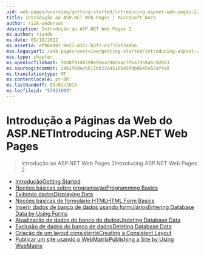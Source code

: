 ```yaml
---
uid: web-pages/overview/getting-started/introducing-aspnet-web-pages-2/index
title: Introdução ao ASP.NET Web Pages | Microsoft Docs
author: rick-anderson
description: Introdução ao ASP.NET Web Pages 2
ms.author: riande
ms.date: 05/18/2012
ms.assetid: ef969007-9e27-431c-b2f7-e1772af7a0b6
msc.legacyurl: /web-pages/overview/getting-started/introducing-aspnet-web-pages-2
msc.type: chapter
ms.openlocfilehash: f0d8f91d0398e95e4d962aac7fea7db9abc926b3
ms.sourcegitcommit: 24b1f6decbb17bb22a45166e5fdb0845c65af498
ms.translationtype: MT
ms.contentlocale: pt-BR
ms.lasthandoff: 03/01/2019
ms.locfileid: "57021003"
---
```

<a name="introducing-aspnet-web-pages"></a><span data-ttu-id="4ffc1-103">Introdução a Páginas da Web do ASP.NET</span><span class="sxs-lookup"><span data-stu-id="4ffc1-103">Introducing ASP.NET Web Pages</span></span>
====================
> <span data-ttu-id="4ffc1-104">Introdução ao ASP.NET Web Pages 2</span><span class="sxs-lookup"><span data-stu-id="4ffc1-104">Introducing ASP.NET Web Pages 2</span></span>


- [<span data-ttu-id="4ffc1-105">Introdução</span><span class="sxs-lookup"><span data-stu-id="4ffc1-105">Getting Started</span></span>](getting-started.md)
- [<span data-ttu-id="4ffc1-106">Noções básicas sobre programação</span><span class="sxs-lookup"><span data-stu-id="4ffc1-106">Programming Basics</span></span>](intro-to-web-pages-programming.md)
- [<span data-ttu-id="4ffc1-107">Exibindo dados</span><span class="sxs-lookup"><span data-stu-id="4ffc1-107">Displaying Data</span></span>](displaying-data.md)
- [<span data-ttu-id="4ffc1-108">Noções básicas de formulário HTML</span><span class="sxs-lookup"><span data-stu-id="4ffc1-108">HTML Form Basics</span></span>](form-basics.md)
- [<span data-ttu-id="4ffc1-109">Inserir dados de banco de dados usando formulários</span><span class="sxs-lookup"><span data-stu-id="4ffc1-109">Entering Database Data by Using Forms</span></span>](entering-data.md)
- [<span data-ttu-id="4ffc1-110">Atualização de dados do banco de dados</span><span class="sxs-lookup"><span data-stu-id="4ffc1-110">Updating Database Data</span></span>](updating-data.md)
- [<span data-ttu-id="4ffc1-111">Exclusão de dados do banco de dados</span><span class="sxs-lookup"><span data-stu-id="4ffc1-111">Deleting Database Data</span></span>](deleting-data.md)
- [<span data-ttu-id="4ffc1-112">Criação de um layout consistente</span><span class="sxs-lookup"><span data-stu-id="4ffc1-112">Creating a Consistent Layout</span></span>](layouts.md)
- [<span data-ttu-id="4ffc1-113">Publicar um site usando o WebMatrix</span><span class="sxs-lookup"><span data-stu-id="4ffc1-113">Publishing a Site by Using WebMatrix</span></span>](publishing.md)
